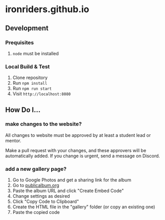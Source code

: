 # ironriders.github.io

## Development

### Prequisites

1. `node` must be installed

### Local Build & Test

1. Clone repository
1. Run `npm install`
1. Run `npm run start`
1. Visit `http://localhost:8080` 

## How Do I...

### make changes to the website?

All changes to website must be approved by at least a student lead or mentor. 

Make a pull request with your changes, and these approvers will be automatically added. If you change is urgent, send a message on Discord.

### add a new gallery page?

1. Go to Google Photos and get a sharing link for the album
1. Go to [publicalbum.org](https://www.publicalbum.org/blog/embedding-google-photos-albums)
1. Paste the album URL and click "Create Embed Code"
1. Change settings as desired
1. Click "Copy Code to Clipboard"
1. Create the HTML file in the "gallery" folder (or copy an existing one)
1. Paste the copied code 